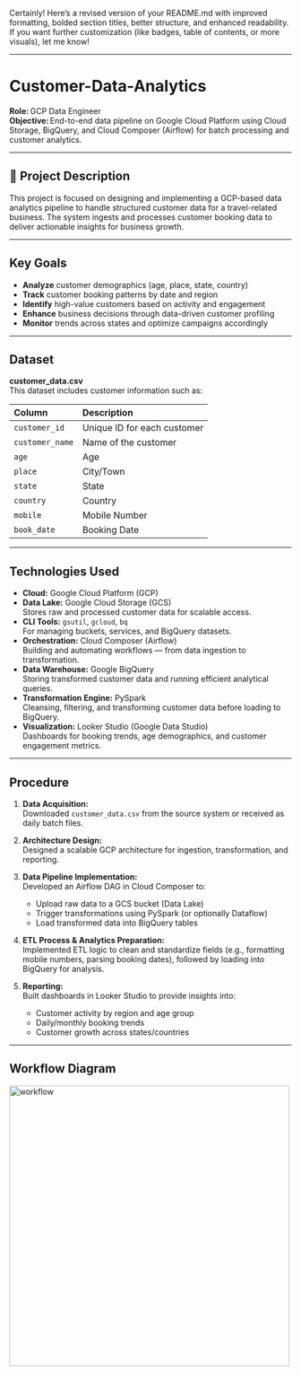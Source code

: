 Certainly! Here’s a revised version of your README.md with improved formatting, bolded section titles, better structure, and enhanced readability. If you want further customization (like badges, table of contents, or more visuals), let me know!

---

# **Customer-Data-Analytics**

**Role:** GCP Data Engineer  
**Objective:** End-to-end data pipeline on Google Cloud Platform using Cloud Storage, BigQuery, and Cloud Composer (Airflow) for batch processing and customer analytics.

---

## 📝 **Project Description**

This project is focused on designing and implementing a GCP-based data analytics pipeline to handle structured customer data for a travel-related business. The system ingests and processes customer booking data to deliver actionable insights for business growth.

---

## **Key Goals**

- **Analyze** customer demographics (age, place, state, country)
- **Track** customer booking patterns by date and region
- **Identify** high-value customers based on activity and engagement
- **Enhance** business decisions through data-driven customer profiling
- **Monitor** trends across states and optimize campaigns accordingly

---

## **Dataset**

**customer_data.csv**  
This dataset includes customer information such as:

| Column         | Description                  |
|:---------------|:----------------------------|
| `customer_id`  | Unique ID for each customer |
| `customer_name`| Name of the customer        |
| `age`          | Age                         |
| `place`        | City/Town                   |
| `state`        | State                       |
| `country`      | Country                     |
| `mobile`       | Mobile Number               |
| `book_date`    | Booking Date                |

---

## **Technologies Used**

- **Cloud:** Google Cloud Platform (GCP)
- **Data Lake:** Google Cloud Storage (GCS)  
  Stores raw and processed customer data for scalable access.
- **CLI Tools:** `gsutil`, `gcloud`, `bq`  
  For managing buckets, services, and BigQuery datasets.
- **Orchestration:** Cloud Composer (Airflow)  
  Building and automating workflows — from data ingestion to transformation.
- **Data Warehouse:** Google BigQuery  
  Storing transformed customer data and running efficient analytical queries.
- **Transformation Engine:** PySpark  
  Cleansing, filtering, and transforming customer data before loading to BigQuery.
- **Visualization:** Looker Studio (Google Data Studio)  
  Dashboards for booking trends, age demographics, and customer engagement metrics.

---

## **Procedure**

1. **Data Acquisition:**  
   Downloaded `customer_data.csv` from the source system or received as daily batch files.

2. **Architecture Design:**  
   Designed a scalable GCP architecture for ingestion, transformation, and reporting.

3. **Data Pipeline Implementation:**  
   Developed an Airflow DAG in Cloud Composer to:
   - Upload raw data to a GCS bucket (Data Lake)
   - Trigger transformations using PySpark (or optionally Dataflow)
   - Load transformed data into BigQuery tables

4. **ETL Process & Analytics Preparation:**  
   Implemented ETL logic to clean and standardize fields (e.g., formatting mobile numbers, parsing booking dates), followed by loading into BigQuery for analysis.

5. **Reporting:**  
   Built dashboards in Looker Studio to provide insights into:
   - Customer activity by region and age group
   - Daily/monthly booking trends
   - Customer growth across states/countries

---

## **Workflow Diagram**

<img width="500" alt="workflow" src="" />


